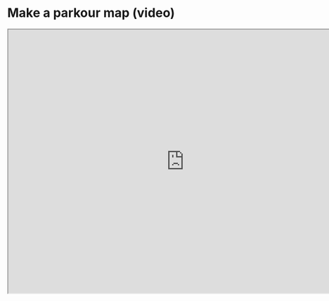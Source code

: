 # Make a parkour map (video) 

<iframe src="https://cc.163.com/act/m/daily/iframeplayer/?id=618a44ab75882ab495541f7f" height="600" width="800" allow="fullscreen" /> 

You can create a new blueprint parkour template and view it through the launcher of the development workbench. 

The video content is not exactly the same as the parkour template. 

![image-20211110210542936](./images/image-20211110210542936.png) 
